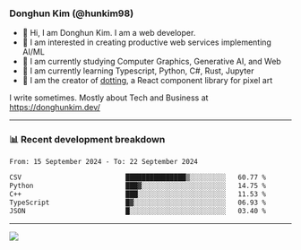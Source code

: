 ### Donghun Kim (@hunkim98)

- 👋 Hi, I am Donghun Kim. I am a web developer. 
- 🤔 I am interested in creating productive web services implementing AI/ML
- 🔭 I am currently studying Computer Graphics, Generative AI, and Web 
- 🌱 I am currently learning Typescript, Python, C#, Rust, Jupyter
- 🎨 I am the creator of [dotting](https://github.com/hunkim98/dotting), a React component library for pixel art

I write sometimes. Mostly about Tech and Business at https://donghunkim.dev/

---
### 📊 Recent development breakdown
<!--START_SECTION:waka-->

```txt
From: 15 September 2024 - To: 22 September 2024

CSV                          ███████████████▒░░░░░░░░░   60.77 %
Python                       ███▓░░░░░░░░░░░░░░░░░░░░░   14.75 %
C++                          ███░░░░░░░░░░░░░░░░░░░░░░   11.53 %
TypeScript                   █▓░░░░░░░░░░░░░░░░░░░░░░░   06.93 %
JSON                         █░░░░░░░░░░░░░░░░░░░░░░░░   03.40 %
```

<!--END_SECTION:waka-->
---

<!-- <div align='center'> -->
  <img align="center" src="https://github-readme-stats.vercel.app/api?username=hunkim98&theme=dark&show_icons=true"/>
<!-- </div> -->
<!--
**hunkim98/hunkim98** is a ✨ _special_ ✨ repository because its `README.md` (this file) appears on your GitHub profile.

Here are some ideas to get you started:

- 🔭 I’m currently working on ...
- 🌱 I’m currently learning ...
- 👯 I’m looking to collaborate on ...
- 🤔 I’m looking for help with ...
- 💬 Ask me about ...
- 📫 How to reach me: ...
- 😄 Pronouns: ...
- ⚡ Fun fact: ...
-->
